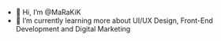 - 👋 Hi, I’m @MaRaKiK
- 🌱 I’m currently learning more about UI/UX Design, Front-End Development and Digital Marketing 

<!---
MaRaKiK/MaRaKiK is a ✨ special ✨ repository because its `README.md` (this file) appears on your GitHub profile.
You can click the Preview link to take a look at your changes.
--->
